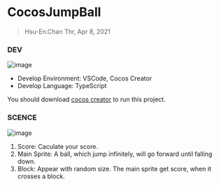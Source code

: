 # CocosJumpBall

> Hsu-En.Chan  Thr, Apr 8, 2021
### DEV
![image](https://user-images.githubusercontent.com/32055893/113974424-7d3f6d80-9870-11eb-8523-d826c61d982e.png)
* Develop Environment: VSCode, Cocos Creator
* Develop Language: TypeScript

You should download [cocos creator](https://www.cocos.com/en/creator/download) to run this project.

### SCENCE
![image](https://user-images.githubusercontent.com/32055893/113962537-7574ce80-985a-11eb-9804-ae2689cbbe0f.png)
1. Score: Caculate your score.
2. Main Sprite: A ball, which jump infinitely, will go forward until falling down.
3. Block: Appear with random size. The main sprite get score, when it crosses a block.
